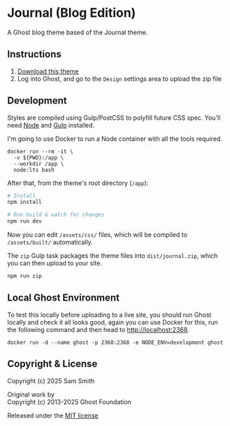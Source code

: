 # Journal (Blog Edition)

A Ghost blog theme based of the Journal theme.

## Instructions

1. [Download this theme](https://github.com/TryGhost/Journal/archive/main.zip)
2. Log into Ghost, and go to the `Design` settings area to upload the zip file

## Development

Styles are compiled using Gulp/PostCSS to polyfill future CSS spec. You'll need [Node](https://nodejs.org/) and [Gulp](https://gulpjs.com) installed.

I'm going to use Docker to run a Node container with all the tools required.

```plaintext
docker run --rm -it \
  -v ${PWD}:/app \
  --workdir /app \
  node:lts bash 
```

After that, from the theme's root directory (`/app`):

```bash
# Install
npm install

# Run build & watch for changes
npm run dev
```

Now you can edit `/assets/css/` files, which will be compiled to `/assets/built/` automatically.

The `zip` Gulp task packages the theme files into `dist/journal.zip`, which you can then upload to your site.

```bash
npm run zip
```

## Local Ghost Environment

To test this locally before uploading to a live site, you should run Ghost locally and check it all looks good, again you can use Docker for this, run the following command and then head to <http://localhost:2368>.

```plaintext
docker run -d --name ghost -p 2368:2368 -e NODE_ENV=development ghost
```

## Copyright & License

Copyright (c) 2025 Sam Smith

Original work by  
Copyright (c) 2013-2025 Ghost Foundation

Released under the [MIT license](LICENSE)
